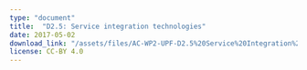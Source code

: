 ```yaml
---
type: "document"
title:  "D2.5: Service integration technologies"
date: 2017-05-02
download_link: "/assets/files/AC-WP2-UPF-D2.5%20Service%20Integration%20Technologies.pdf"
license: CC-BY 4.0
---
```

